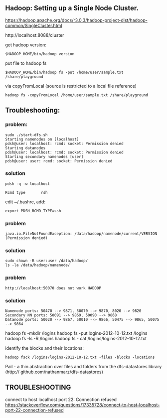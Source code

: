 ## Hadoop: Setting up a Single Node Cluster.

https://hadoop.apache.org/docs/r3.0.3/hadoop-project-dist/hadoop-common/SingleCluster.html

http://localhost:8088/cluster

get hadoop version:
```
$HADOOP_HOME/bin/hadoop version
```
put file to hadoop fs
```
$HADOOP_HOME/bin/hadoop fs -put /home/user/sample.txt /share/playground
```
via copyFromLocal (source is restricted to a local file reference)
```
hadoop fs -copyFromLocal /home/user/sample.txt /share/playground
```
## Troubleshooting:
### problem:
```
sudo ./start-dfs.sh
Starting namenodes on [localhost]
pdsh@user: localhost: rcmd: socket: Permission denied
Starting datanodes
pdsh@user: localhost: rcmd: socket: Permission denied
Starting secondary namenodes [user]
pdsh@user: user: rcmd: socket: Permission denied
```
### solution
```
pdsh -q -w localhost
```
```
Rcmd type		rsh
```
edit ~/.bashrc, add:
```
export PDSH_RCMD_TYPE=ssh
```
### problem
```
java.io.FileNotFoundException: /data/hadoop/namenode/current/VERSION (Permission denied)
```
### solution
```
sudo chown -R user:user /data/hadoop/
ls -la /data/hadoop/namenode/
```
### problem
```
http://localhost:50070 does not work HADOOP
```
### solution
```
Namenode ports: 50470 --> 9871, 50070 --> 9870, 8020 --> 9820
Secondary NN ports: 50091 --> 9869, 50090 --> 9868
Datanode ports: 50020 --> 9867, 50010 --> 9866, 50475 --> 9865, 50075 --> 9864
```

hadoop fs -mkdir /logins
hadoop fs -put logins-2012-10-12.txt /logins
hadoop fs -ls -R /logins
hadoop fs - cat /logins/logins-2012-10-12.txt

identify the blocks and their locations:
```
hadoop fsck /logins/logins-2012-10-12.txt -files -blocks -locations
```

Pail - a thin abstraction over files and folders from the dfs-datastores library (http://
github.com/nathanmarz/dfs-datastores)

## TROUBLESHOOTING
connect to host localhost port 22: Connection refused
https://stackoverflow.com/questions/17335728/connect-to-host-localhost-port-22-connection-refused
